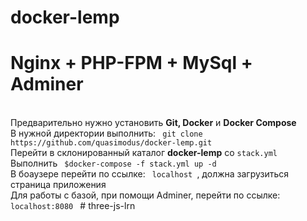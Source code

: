 # docker-lemp <br>
<h1> Nginx + PHP-FPM + MySql + Adminer </h1><br>
Предварительно нужно установить <b>Git, Docker</b> и <b>Docker Compose</b><br>
В нужной директории выполнить: <code> git clone https://github.com/quasimodus/docker-lemp.git </code><br>
Перейти в склонированный каталог <b>docker-lemp</b> со <code>stack.yml </code><br>
Выполнить <code> $docker-compose -f stack.yml up -d </code><br>
В боаузере перейти по ссылке: <code> localhost </code>, должна загрузиться страница приложения<br>
Для работы с базой, при помощи Adminer, перейти по ссылке: <code> localhost:8080 </code>
# three-js-lrn
